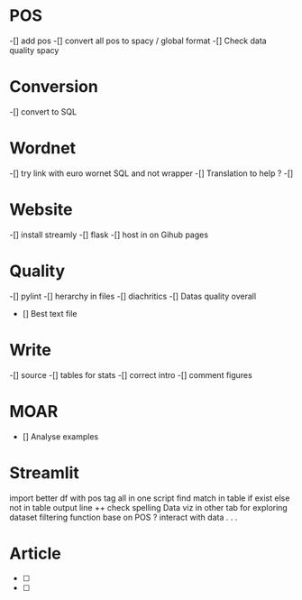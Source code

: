 # POS
 -[] add pos
 -[] convert all pos to spacy / global format
 -[] Check data quality spacy
# Conversion
 -[] convert to SQL
# Wordnet
-[] try link with euro wornet SQL and not wrapper
-[] Translation to help ?
-[] 

# Website
-[] install streamly
-[] flask
-[] host in on Gihub pages
# Quality
 -[] pylint
 -[] herarchy in files
 -[] diachritics
 -[] Datas quality overall
 - [] Best text file
  
 # Write
 -[] source
 -[] tables for stats
 -[] correct intro
 -[] comment figures
 # MOAR
 - [] Analyse examples

# Streamlit

import better df with pos tag
all in one script
find match in table if exist
else not in table
output line
++ check spelling
Data viz in other tab for exploring dataset
filtering function base on POS ?
interact with data . . .




# Article
- [ ]  
- [ ] 